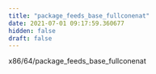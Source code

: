 ```yaml
---
title: "package_feeds_base_fullconenat"
date: 2021-07-01 09:17:59.360677
hidden: false
draft: false
---
```


x86/64/package_feeds_base_fullconenat

